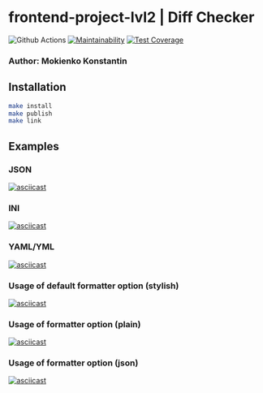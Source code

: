 # frontend-project-lvl2 | Diff Checker
![Github Actions](https://github.com/Makmakkerti/frontend-project-lvl2/workflows/Diff-generator/badge.svg) [![Maintainability](https://api.codeclimate.com/v1/badges/640f85cc20ff9d472a4e/maintainability)](https://codeclimate.com/github/Makmakkerti/frontend-project-lvl2/maintainability) [![Test Coverage](https://api.codeclimate.com/v1/badges/640f85cc20ff9d472a4e/test_coverage)](https://codeclimate.com/github/Makmakkerti/frontend-project-lvl2/test_coverage) 
### Author: Mokienko Konstantin

## Installation
```sh
make install
make publish
make link
```

## Examples
### JSON
[![asciicast](https://asciinema.org/a/353793.svg)](https://asciinema.org/a/353793)
### INI
[![asciicast](https://asciinema.org/a/353791.svg)](https://asciinema.org/a/353791)
### YAML/YML
[![asciicast](https://asciinema.org/a/RHGvjVFNcJxOd7IHbaYaWup0T.svg)](https://asciinema.org/a/RHGvjVFNcJxOd7IHbaYaWup0T)

### Usage of default formatter option (stylish)
[![asciicast](https://asciinema.org/a/354398.svg)](https://asciinema.org/a/354398)
### Usage of formatter option (plain)
[![asciicast](https://asciinema.org/a/354353.svg)](https://asciinema.org/a/354353)
### Usage of formatter option (json)
[![asciicast](https://asciinema.org/a/354399.svg)](https://asciinema.org/a/354399)